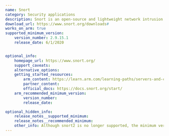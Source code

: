 ```yaml
---
name: Snort
category: Security applications
description: Snort is an open-source and lightweight network intrusion detection system (NIDS) software for Linux and Windows to detect emerging threats.
download_url: https://www.snort.org/downloads#
works_on_arm: true
supported_minimum_version:
    version_number: 2.9.15.1
    release_date: 6/1/2020


optional_info:
    homepage_url: https://www.snort.org/
    support_caveats:
    alternative_options: 
    getting_started_resources:
        arm_content: https://learn.arm.com/learning-paths/servers-and-cloud-computing/vectorscan/snort/
        partner_content:
        official_docs: https://docs.snort.org/start/
    arm_recommended_minimum_version:
        version_number:
        release_date:

optional_hidden_info:
    release_notes__supported_minimum:
    release_notes__recommended_minimum:
    other_info: Although snort2 is no longer supported, the minimum version installed through apt-get is 2.9.15.
---
```

